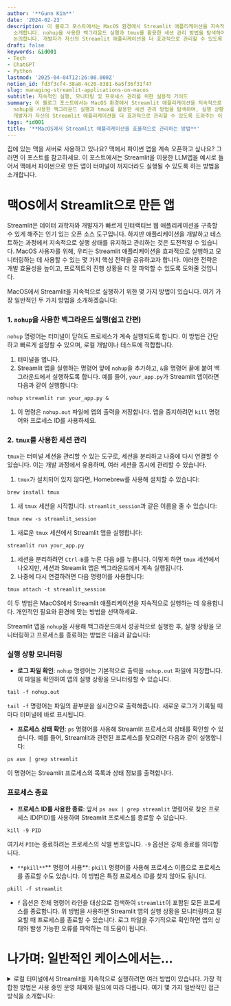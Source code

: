 ```yaml
---
author: '**Gunn Kim**'
date: '2024-02-23'
description: 이 블로그 포스트에서는 MacOS 환경에서 Streamlit 애플리케이션을 지속적으로 실행하고 관리하는 두 가지 주요 방법을
  소개합니다. nohup을 사용한 백그라운드 실행과 tmux를 활용한 세션 관리 방법을 탐색하며, 실행 상황 모니터링과 프로세스 종료 방법에 대해서도
  논의합니다. 개발자가 자신의 Streamlit 애플리케이션을 더 효과적으로 관리할 수 있도록 도와주는 이 글은 필수 읽을 거리입니다.
draft: false
keywords: &id001
- Tech
- ChatGPT
- Python
lastmod: '2025-04-04T12:26:00.000Z'
notion_id: fd3f3cf4-38a8-4c20-8381-6a5f36f31f47
slug: managing-streamlit-applications-on-macos
subtitle: 지속적인 실행, 모니터링 및 프로세스 관리를 위한 실용적 가이드
summary: 이 블로그 포스트에서는 MacOS 환경에서 Streamlit 애플리케이션을 지속적으로 실행하고 관리하는 두 가지 주요 방법을 소개합니다.
  nohup을 사용한 백그라운드 실행과 tmux를 활용한 세션 관리 방법을 탐색하며, 실행 상황 모니터링과 프로세스 종료 방법에 대해서도 논의합니다.
  개발자가 자신의 Streamlit 애플리케이션을 더 효과적으로 관리할 수 있도록 도와주는 이 글은 필수 읽을 거리입니다.
tags: *id001
title: '**MacOS에서 Streamlit 애플리케이션을 효율적으로 관리하는 방법**'
---
```


집에 있는 맥을 서버로 사용하고 있나요? 맥에서 파이썬 앱을 계속 오픈하고 싶나요? 그러면 이 포스트를 참고하세요. 이 포스트에서는 Streamlit을 이용한 LLM앱을 예시로 들어서 맥에서 파이썬으로 만든 앱이 터미널이 꺼지더라도 실행될 수 있도록 하는 방법을 소개합니다.

# 맥OS에서 Streamlit으로 만든 앱

Streamlit은 데이터 과학자와 개발자가 빠르게 인터랙티브 웹 애플리케이션을 구축할 수 있게 해주는 인기 있는 오픈 소스 도구입니다. 하지만 애플리케이션을 개발하고 테스트하는 과정에서 지속적으로 실행 상태를 유지하고 관리하는 것은 도전적일 수 있습니다. MacOS 사용자를 위해, 우리는 Streamlit 애플리케이션을 효과적으로 실행하고 모니터링하는 데 사용할 수 있는 몇 가지 핵심 전략을 공유하고자 합니다. 이러한 전략은 개발 효율성을 높이고, 프로젝트의 진행 상황을 더 잘 파악할 수 있도록 도와줄 것입니다.

MacOS에서 Streamlit을 지속적으로 실행하기 위한 몇 가지 방법이 있습니다. 여기 가장 일반적인 두 가지 방법을 소개하겠습니다:

### 1. `nohup`을 사용한 백그라운드 실행(쉽고 간편)

`nohup` 명령어는 터미널이 닫혀도 프로세스가 계속 실행되도록 합니다. 이 방법은 간단하고 빠르게 설정할 수 있으며, 로컬 개발이나 테스트에 적합합니다.

1. 터미널을 엽니다.
1. Streamlit 앱을 실행하는 명령어 앞에 `nohup`을 추가하고, `&`을 명령어 끝에 붙여 백그라운드에서 실행하도록 합니다. 예를 들어, `your_app.py`가 Streamlit 앱이라면 다음과 같이 실행합니다:
```plain text
nohup streamlit run your_app.py &

```

1. 이 명령은 `nohup.out` 파일에 앱의 출력을 저장합니다. 앱을 중지하려면 `kill` 명령어와 프로세스 ID를 사용하세요.
### 2. `tmux`를 사용한 세션 관리

`tmux`는 터미널 세션을 관리할 수 있는 도구로, 세션을 분리하고 나중에 다시 연결할 수 있습니다. 이는 개발 과정에서 유용하며, 여러 세션을 동시에 관리할 수 있습니다.

1. `tmux`가 설치되어 있지 않다면, Homebrew를 사용해 설치할 수 있습니다:
```plain text
brew install tmux

```

1. 새 `tmux` 세션을 시작합니다. `streamlit_session`과 같은 이름을 줄 수 있습니다:
```plain text
tmux new -s streamlit_session

```

1. 새로운 `tmux` 세션에서 Streamlit 앱을 실행합니다:
```plain text
streamlit run your_app.py

```

1. 세션을 분리하려면 `Ctrl-B`를 누른 다음 `D`를 누릅니다. 이렇게 하면 `tmux` 세션에서 나오지만, 세션과 Streamlit 앱은 백그라운드에서 계속 실행됩니다.
1. 나중에 다시 연결하려면 다음 명령어를 사용합니다:
```plain text
tmux attach -t streamlit_session

```

이 두 방법은 MacOS에서 Streamlit 애플리케이션을 지속적으로 실행하는 데 유용합니다. 개인적인 필요와 환경에 맞는 방법을 선택하세요.



Streamlit 앱을 `nohup`을 사용해 백그라운드에서 성공적으로 실행한 후, 실행 상황을 모니터링하고 프로세스를 종료하는 방법은 다음과 같습니다:

### 실행 상황 모니터링

- **로그 파일 확인**: `nohup` 명령어는 기본적으로 출력을 `nohup.out` 파일에 저장합니다. 이 파일을 확인하여 앱의 실행 상황을 모니터링할 수 있습니다.
```plain text
tail -f nohup.out

```

`tail -f` 명령어는 파일의 끝부분을 실시간으로 출력해줍니다. 새로운 로그가 기록될 때마다 터미널에 바로 표시됩니다.

- **프로세스 상태 확인**: `ps` 명령어를 사용해 Streamlit 프로세스의 상태를 확인할 수 있습니다. 예를 들어, Streamlit과 관련된 프로세스를 찾으려면 다음과 같이 실행합니다:
```plain text
ps aux | grep streamlit

```

이 명령어는 Streamlit 프로세스의 목록과 상태 정보를 출력합니다.

### 프로세스 종료

- **프로세스 ID를 사용한 종료**: 앞서 `ps aux | grep streamlit` 명령어로 찾은 프로세스 ID(PID)를 사용하여 Streamlit 프로세스를 종료할 수 있습니다.
```plain text
kill -9 PID

```

여기서 `PID`는 종료하려는 프로세스의 식별 번호입니다. `-9` 옵션은 강제 종료를 의미합니다.

- `**pkill**`** 명령어 사용**: `pkill` 명령어를 사용해 프로세스 이름으로 프로세스를 종료할 수도 있습니다. 이 방법은 특정 프로세스 ID를 찾지 않아도 됩니다.
```plain text
pkill -f streamlit

```

- `f` 옵션은 전체 명령어 라인을 대상으로 검색하여 `streamlit`이 포함된 모든 프로세스를 종료합니다.
위 방법을 사용하면 Streamlit 앱의 실행 상황을 모니터링하고 필요할 때 프로세스를 종료할 수 있습니다. 로그 파일을 주기적으로 확인하면 앱의 상태와 발생 가능한 오류를 파악하는 데 도움이 됩니다.

# 나가며: 일반적인 케이스에서는…

<details>
<summary>로컬 터미널에서 Streamlit을 지속적으로 실행하려면 여러 방법이 있습니다. 가장 적합한 방법은 사용 중인 운영 체제와 필요에 따라 다릅니다. 여기 몇 가지 일반적인 접근 방식을 소개합니다:</summary>

1. **nohup을 사용한 백그라운드 실행:**
- `nohup` 명령어를 사용하여 Streamlit 애플리케이션을 백그라운드에서 실행할 수 있습니다. 이 방법은 터미널 세션이 종료되어도 Streamlit이 계속 실행되게 합니다.
- 예시: `nohup streamlit run your_app.py &`
- 이 명령은 `nohup.out` 파일에 로그를 출력합니다.
1. **Screen을 사용한 세션 관리:**
- `screen`은 세션을 분리하고 나중에 다시 연결할 수 있게 해주는 도구입니다. 이를 통해 로컬 컴퓨터에서 Streamlit 애플리케이션을 지속적으로 실행할 수 있습니다.
- `screen` 설치 후, 새 세션을 시작하고 Streamlit 애플리케이션을 실행합니다.
- 예시:
- 세션 시작: `screen -S streamlit`
- Streamlit 실행: `streamlit run your_app.py`
- 세션 분리: `Ctrl-A` 다음 `D`
- 나중에 세션으로 돌아가려면 `screen -r streamlit`을 사용합니다.
1. **tmux를 사용한 세션 관리:**
- `tmux`는 `screen`과 유사한 도구로, 세션 관리 기능을 제공합니다. `tmux`를 사용하면 여러 창과 패널을 사용하여 작업할 수 있습니다.
- `tmux` 세션을 시작하고, Streamlit 애플리케이션을 실행한 다음, 세션에서 분리할 수 있습니다.
- 예시:
- 세션 시작: `tmux new -s streamlit`
- Streamlit 실행: `streamlit run your_app.py`
- 세션 분리: `Ctrl-B` 다음 `D`
- 세션으로 돌아가려면 `tmux attach -t streamlit`을 사용합니다.
1. **시스템 서비스로 설정:**
- Linux 시스템의 경우, Streamlit 애플리케이션을 systemd 서비스로 설정하여 부팅 시 자동으로 시작하게 만들 수 있습니다.
- `/etc/systemd/system/`에 서비스 파일을 만들고, Streamlit 애플리케이션을 실행하는 데 필요한 설정을 정의합니다.
- 서비스를 활성화하여 부팅 시 자동으로 시작하게 설정합니다.
이러한 방법 중 하나를 선택하여 로컬 터미널에서 Streamlit 애플리케이션을 지속적으로 실행할 수 있습니다. 사용 환경과 필요에 따라 가장 적합한 방법을 선택하세요.


</details>

